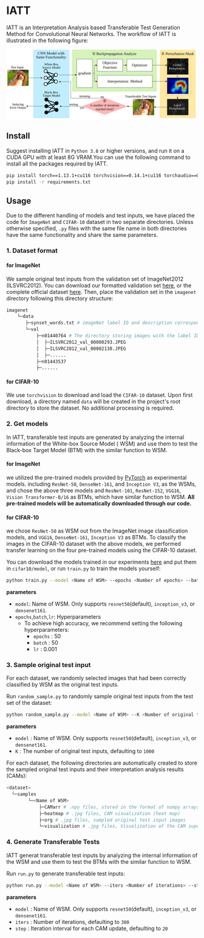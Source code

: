 # IATT

IATT is an Interpretation Analysis based Transferable Test Generation Method for Convolutional Neural Networks. The
workflow of
IATT is illustrated in the following figure:

![The Workflow of IATT](/images/workflow.svg "The Workflow of IATT")

## Install

Suggest installing IATT in `Python 3.8` or higher versions, and run it on a CUDA GPU with at least 8G VRAM.You can use
the following command to install all the packages required by IATT.

```bash
pip install torch==1.13.1+cu116 torchvision==0.14.1+cu116 torchaudio==0.13.1 --extra-index-url https://download.pytorch.org/whl/cu116
pip install -r requirements.txt
```

## Usage

Due to the different handling of models and test inputs, we have placed the code for `ImageNet` and `CIFAR-10` dataset
in two
separate directories. Unless otherwise specified, `.py` files with the same file name in both directories have the same
functionality and share the same parameters.

### 1. Dataset format

#### for ImageNet

We sample original test inputs from the validation set of ImageNet2012 (ILSVRC2012). You can download our formatted
validation set [here](https://drive.google.com/file/d/1As-8IfRNbcQjAR3ev7GIHFtv2bzclXal/view?usp=sharing), or the
complete official
dataset [here](https://image-net.org/challenges/LSVRC/2012/2012-downloads.php). Then, place the validation set in
the `imagenet` directory
following this directory structure:

```bash
imagenet       
    └─data
       ├─synset_words.txt # imageNet label ID and description correspondence (already exists)                     
       └─val                     
           ├─n01440764 # The directory storing images with the label ID n01440764
           │  ├─ILSVRC2012_val_00000293.JPEG
           │  ├─ILSVRC2012_val_00002138.JPEG
           │  ├─......         
           ├─n01443537   
           ├─......        
```

#### for CIFAR-10

We use `torchvision` to download and load the `CIFAR-10` dataset. Upon first download, a directory named `data` will be
created in the project's root directory to store the dataset. No additional processing is required.

### 2. Get models

In IATT, transferable test inputs are generated by analyzing the internal information of the White-box Source Model (
WSM)
and use them to test the Black-box Target Model (BTM) with the similar function to WSM.

#### for ImageNet

we utilized the pre-trained models provided by [PyTorch](https://pytorch.org/vision/stable/models.html)
as experimental models. including `ResNet-50`, `DenseNet-161`, and `Inception V3`, as the WSMs, and chose the above
three
models and `ResNet-101`, `ResNet-152`, `VGG16`, `Vision Transformer-B/16` as BTMs, which have similar function to
WSM. **All
pre-trained models will be automatically downloaded through our code.**

#### for CIFAR-10

we chose `ResNet-50` as WSM out from the ImageNet image classification
models, and `VGG16`, `DenseNet-161`, `Inception V3` as BTMs. To classify the images in the CIFAR-10 dataset with the
above models, we performed transfer learning on the four pre-trained models using the CIFAR-10
dataset.

You can download the models trained in our
experiments [here](https://drive.google.com/drive/folders/1GVcJGUl02UR8p-YVYCJ9Q9xZKlz0liKG?usp=sharing) and put them
in `cifar10/model`, or run
`train.py` to train the models yourself:

```bash
python train.py --model <Name of WSM> --epochs <Number of epochs> --batch <batch_size> --lr <learning_rate>
```

**parameters**
* `model`: Name of WSM. Only supports `resnet50`(default), `inception_v3`, or `densenet161`.
* `epochs`,`batch`,`lr`: Hyperparameters
    * To achieve high accuracy, we recommend setting the following hyperparameters:
        * `epochs` : 50
        * `batch` : 50
        * `lr` : 0.001

### 3. Sample original test input

For each dataset, we randomly selected images that had been correctly
classified by WSM as the original test inputs.

Run `random_sample.py` to randomly sample original test inputs from the test set of the dataset:

```bash
python random_sample.py --model <Name of WSM> --K <Number of original test inputs>
```

**parameters**
* `model` : Name of WSM. Only supports `resnet50`(default), `inception_v3`, or `densenet161`.
* `K` : The number of original test inputs, defaulting to `1000`

For each dataset, the following directories are automatically created to store the sampled original test inputs and
their
interpretation analysis results (CAMs):

```bash
<dataset>
  └─samples
        └─<Name of WSM>
            ├─CAMarr # .npy files, stored in the format of numpy arrays for CAMs
            ├─heatmap # .jpg files, CAM visualization (heat map)
            ├─org # .jpg files, sampled original test input images
            └─visualization # .jpg files, Visualization of the CAM superimposed on the original test inputs
```

### 4. Generate Transferable Tests

IATT generat transferable test inputs by analyzing the internal information of the WSM and use them to test the BTMs
with the similar function to WSM.

Run `run.py` to generate transferable test inputs:
```bash
python run.py --model <Name of WSM> --iters <Number of iterations> --step <Iteration interval for each CAM update>
```
**parameters**
* `model` : Name of WSM. Only supports `resnet50`(default), `inception_v3`, or `densenet161`.
* `iters` : Number of iterations, defaulting to `300`
* `step` : Iteration interval for each CAM update, defaulting to `20`





